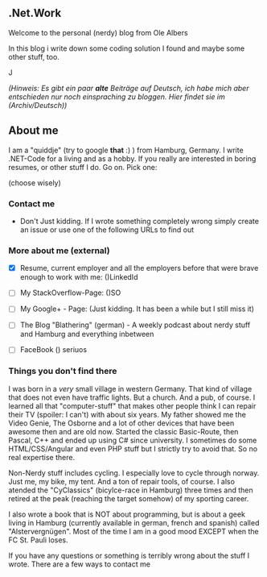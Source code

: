## .Net.Work



Welcome to the personal (nerdy) blog from Ole Albers

In this blog i write down some coding solution I found and maybe some other stuff, too. 

J

_(Hinweis: Es gibt ein paar **alte** Beiträge auf Deutsch, ich habe mich aber entschieden nur noch einspraching zu bloggen. Hier findet sie im (Archiv/Deutsch))_


## About me
I am a "quiddje" (try to google **that** :) ) from Hamburg, Germany. I write .NET-Code for a living and as a hobby. If you really are interested in boring resumes, or other stuff I do. Go on. Pick one:

(choose wisely)


### Contact me
- Don't
Just kidding. If I wrote something completely wrong simply create an issue or use one of the following URLs to find out
 
### More about me (external)

- [x] Resume, current employer and all the employers before that were brave enough to work with me: ()LinkedId
- [ ] My StackOverflow-Page: ()SO
- [ ] My Google+ - Page: (Just kidding. It has been a while but I still miss it)
- [ ] The Blog "Blathering" (german)  - A weekly podcast about nerdy stuff and Hamburg and everything inbetween
- [ ] FaceBook () seriuos


### Things you don't find there

I was born in a *very* small village in western Germany. That kind of village that does not even have traffic lights. But a church. And a pub, of course. I learned all that "computer-stuff" that makes other people think I can repair their TV (spoiler: I can't) with about six years. My father showed me the Video Genie, The Osborne and a lot of other devices that have been awesome then and are old now. Started the classic Basic-Route, then Pascal, C++ and ended up using C# since university. I sometimes do some HTML/CSS/Angular and even PHP stuff but I strictly try to avoid that. So no real expertise there.

Non-Nerdy stuff includes cycling. I especially love to cycle through norway. Just me, my bike, my tent. And a ton of repair tools, of course. I also atended the "CyClassics" (bicylce-race in Hamburg) three times and then retired at the peak (reaching the target somehow) of my sporting career.

I also wrote a book that is NOT about programming, but is about a geek living in Hamburg (currently available in german, french and spanish) called "Alstervergnügen". Most of the time I am in a good mood EXCEPT when the FC St. Pauli loses. 

If you have any questions or something is terribly wrong about the stuff I wrote. There are a few ways to contact me


